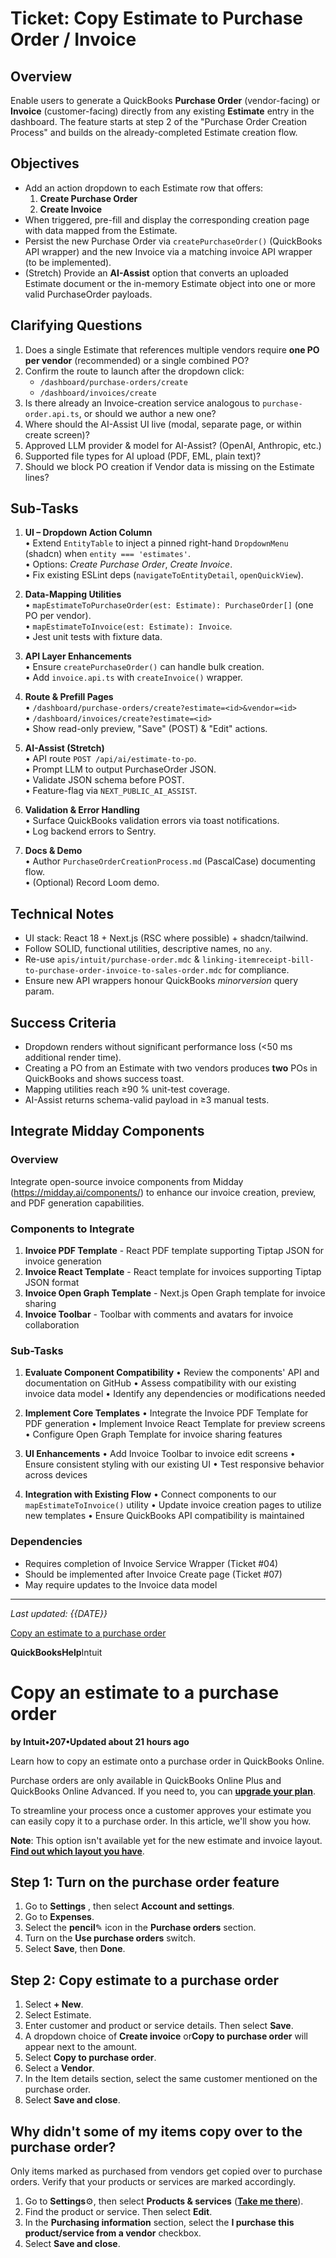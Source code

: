 # Ticket: Copy Estimate to Purchase Order / Invoice

## Overview

Enable users to generate a QuickBooks **Purchase Order** (vendor-facing) or **Invoice** (customer-facing) directly from any existing **Estimate** entry in the dashboard.  The feature starts at step 2 of the "Purchase Order Creation Process" and builds on the already-completed Estimate creation flow.

## Objectives

- Add an action dropdown to each Estimate row that offers:
  1. **Create Purchase Order**
  2. **Create Invoice**
- When triggered, pre-fill and display the corresponding creation page with data mapped from the Estimate.
- Persist the new Purchase Order via `createPurchaseOrder()` (QuickBooks API wrapper) and the new Invoice via a matching invoice API wrapper (to be implemented).
- (Stretch) Provide an **AI-Assist** option that converts an uploaded Estimate document or the in-memory Estimate object into one or more valid PurchaseOrder payloads.

## Clarifying Questions

1. Does a single Estimate that references multiple vendors require **one PO per vendor** (recommended) or a single combined PO?
2. Confirm the route to launch after the dropdown click:
   - `/dashboard/purchase-orders/create`  
   - `/dashboard/invoices/create`
3. Is there already an Invoice-creation service analogous to `purchase-order.api.ts`, or should we author a new one?
4. Where should the AI-Assist UI live (modal, separate page, or within create screen)?
5. Approved LLM provider & model for AI-Assist?  (OpenAI, Anthropic, etc.)
6. Supported file types for AI upload (PDF, EML, plain text)?
7. Should we block PO creation if Vendor data is missing on the Estimate lines?

## Sub-Tasks

1. **UI – Dropdown Action Column**  
   • Extend `EntityTable` to inject a pinned right-hand `DropdownMenu` (shadcn) when `entity === 'estimates'`.  
   • Options: *Create Purchase Order*, *Create Invoice*.  
   • Fix existing ESLint deps (`navigateToEntityDetail`, `openQuickView`).

2. **Data-Mapping Utilities**  
   • `mapEstimateToPurchaseOrder(est: Estimate): PurchaseOrder[]` (one PO per vendor).  
   • `mapEstimateToInvoice(est: Estimate): Invoice`.  
   • Jest unit tests with fixture data.

3. **API Layer Enhancements**  
   • Ensure `createPurchaseOrder()` can handle bulk creation.  
   • Add `invoice.api.ts` with `createInvoice()` wrapper.

4. **Route & Prefill Pages**  
   • `/dashboard/purchase-orders/create?estimate=<id>&vendor=<id>`  
   • `/dashboard/invoices/create?estimate=<id>`  
   • Show read-only preview, "Save" (POST) & "Edit" actions.

5. **AI-Assist (Stretch)**  
   • API route `POST /api/ai/estimate-to-po`.  
   • Prompt LLM to output PurchaseOrder JSON.  
   • Validate JSON schema before POST.  
   • Feature-flag via `NEXT_PUBLIC_AI_ASSIST`.

6. **Validation & Error Handling**  
   • Surface QuickBooks validation errors via toast notifications.  
   • Log backend errors to Sentry.

7. **Docs & Demo**  
   • Author `PurchaseOrderCreationProcess.md` (PascalCase) documenting flow.  
   • (Optional) Record Loom demo.

## Technical Notes

- UI stack: React 18 + Next.js (RSC where possible) + shadcn/tailwind.
- Follow SOLID, functional utilities, descriptive names, no `any`.
- Re-use `apis/intuit/purchase-order.mdc` & `linking-itemreceipt-bill-to-purchase-order-invoice-to-sales-order.mdc` for compliance.
- Ensure new API wrappers honour QuickBooks *minorversion* query param.

## Success Criteria

- Dropdown renders without significant performance loss (<50 ms additional render time).
- Creating a PO from an Estimate with two vendors produces **two** POs in QuickBooks and shows success toast.
- Mapping utilities reach ≥90 % unit-test coverage.
- AI-Assist returns schema-valid payload in ≥3 manual tests.

## Integrate Midday Components

### Overview
Integrate open-source invoice components from Midday (https://midday.ai/components/) to enhance our invoice creation, preview, and PDF generation capabilities.

### Components to Integrate
1. **Invoice PDF Template** - React PDF template supporting Tiptap JSON for invoice generation
2. **Invoice React Template** - React template for invoices supporting Tiptap JSON format
3. **Invoice Open Graph Template** - Next.js Open Graph template for invoice sharing
4. **Invoice Toolbar** - Toolbar with comments and avatars for invoice collaboration

### Sub-Tasks
1. **Evaluate Component Compatibility**
   • Review the components' API and documentation on GitHub
   • Assess compatibility with our existing invoice data model
   • Identify any dependencies or modifications needed

2. **Implement Core Templates**
   • Integrate the Invoice PDF Template for PDF generation
   • Implement Invoice React Template for preview screens
   • Configure Open Graph Template for invoice sharing features

3. **UI Enhancements**
   • Add Invoice Toolbar to invoice edit screens
   • Ensure consistent styling with our existing UI
   • Test responsive behavior across devices

4. **Integration with Existing Flow**
   • Connect components to our `mapEstimateToInvoice()` utility
   • Update invoice creation pages to utilize new templates
   • Ensure QuickBooks API compatibility is maintained

### Dependencies
- Requires completion of Invoice Service Wrapper (Ticket #04)
- Should be implemented after Invoice Create page (Ticket #07)
- May require updates to the Invoice data model

---
*Last updated: {{DATE}}*

[Copy an estimate to a purchase order](https://quickbooks.intuit.com/learn-support/en-us/help-article/new-subscriptions/copy-estimate-purchase-order/L7Z08es7a_US_en_US)

**QuickBooksHelp**Intuit

# **Copy an estimate to a purchase order**

**by Intuit•207•Updated about 21 hours ago**

Learn how to copy an estimate onto a purchase order in QuickBooks Online.

 Purchase orders are only available in QuickBooks Online Plus and QuickBooks Online Advanced. If you need to, you can [**upgrade your plan**](https://app.qbo.intuit.com/app/login?pagereq=billing/?cid=OHH-CS_SDR-US-QBO-QBOAV-NA-XSLL-EDU-NA-PB-SDR_IAPers_Unknown).

To streamline your process once a customer approves your estimate you can easily copy it to a purchase order. In this article, we'll show you how.

**Note**: This option isn't available yet for the new estimate and invoice layout. [**Find out which layout you have**](https://community.intuit.com/oicms/L9jVVT2GY_US_en_US).

## **Step 1: Turn on the purchase order feature**

1. Go to **Settings** , then select **Account and settings**.
2. Go to **Expenses**.
3. Select the **pencil**✎ icon in the **Purchase orders** section.
4. Turn on the **Use purchase orders** switch.
5. Select **Save**, then **Done**.

## **Step 2: Copy estimate to a purchase order**

1. Select **+ New**.
2. Select Estimate.
3. Enter customer and product or service details. Then select **Save**.
4. A dropdown choice of **Create invoice** or**Copy to purchase order** will appear next to the amount.
5. Select **Copy to purchase order**.
6. Select a **Vendor**.
7. In the Item details section, select the same customer mentioned on the purchase order.
8. Select **Save and close**.

## **Why didn't some of my items copy over to the purchase order?**

Only items marked as purchased from vendors get copied over to purchase orders. Verify that your products or services are marked accordingly.

1. Go to **Settings**⚙, then select **Products & services** ([**Take me there**](https://c1.qbo.intuit.com/qbo1/login?pagereq=items)).
2. Find the product or service. Then select **Edit**.
3. In the **Purchasing information** section, select the **I purchase this product/service from a vendor** checkbox.
4. Select **Save and close**.
